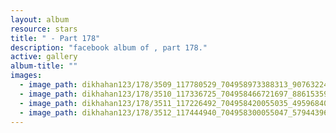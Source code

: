 ```yaml
---
layout: album
resource: stars
title: " - Part 178"
description: "facebook album of , part 178."
active: gallery
album-title: ""
images:
  - image_path: dikhahan123/178/3509_117780529_704958973388313_9076322410801094192_n.jpg
  - image_path: dikhahan123/178/3510_117336725_704958466721697_8861535975783549122_n.jpg
  - image_path: dikhahan123/178/3511_117226492_704958420055035_4959684020903164479_n.jpg
  - image_path: dikhahan123/178/3512_117444940_704958300055047_5794439676950658782_n.jpg
---
```

